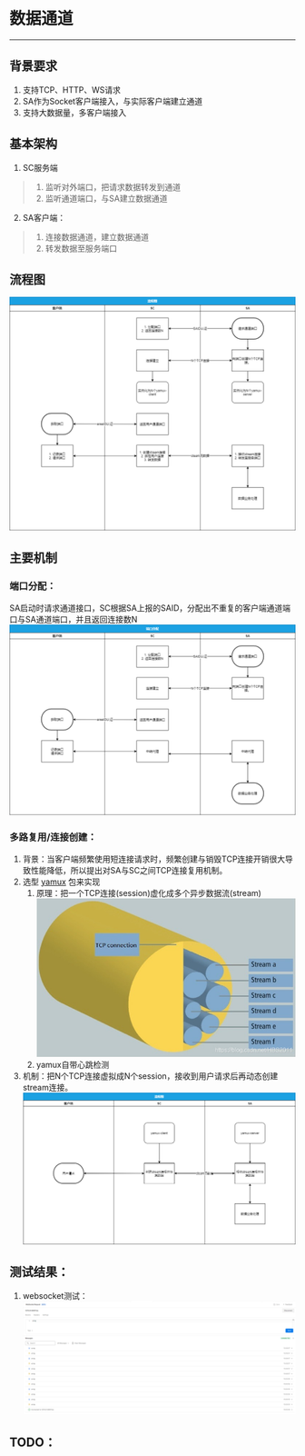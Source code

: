 # 数据通道
---

## 背景要求
1. 支持TCP、HTTP、WS请求
2. SA作为Socket客户端接入，与实际客户端建立通道
3. 支持大数据量，多客户端接入

## 基本架构
1. SC服务端
> 1. 监听对外端口，把请求数据转发到通道
> 2. 监听通道端口，与SA建立数据通道
2. SA客户端：
> 1. 连接数据通道，建立数据通道
> 2. 转发数据至服务端口

## 流程图
![时序图](images/sequence.png)

## 主要机制
### 端口分配：
SA启动时请求通道接口，SC根据SA上报的SAID，分配出不重复的客户端通道端口与SA通道端口，并且返回连接数N<br/>
![端口分配图](images/port.png)

### 多路复用/连接创建：
1. 背景：当客户端频繁使用短连接请求时，频繁创建与销毁TCP连接开销很大导致性能降低，所以提出对SA与SC之间TCP连接复用机制。
2. 选型 [yamux](https://github.com/hashicorp/yamux) 包来实现
   1. 原理：把一个TCP连接(session)虚化成多个异步数据流(stream)<br/>
   ![多路复用原理图](images/yamux.png)
   2. yamux自带心跳检测
3. 机制：把N个TCP连接虚拟成N个session，接收到用户请求后再动态创建stream连接。<br/>
   ![连接创建逻辑图](images/newconnect.png)

## 测试结果：
1. websocket测试：
![ws测试结果图](images/wstest.png)

## TODO：
